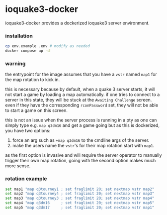 # ioquake3-docker
ioquake3-docker provides a dockerized ioquake3 server environment.

### installation
```sh
cp env.example .env # modify as needed
docker compose up -d
```

### warning
the entrypoint for the image assumes that you have a `vstr` named `map1` for the
map rotation to kick in.

this is necessary because by default, when a quake 3 server starts, it will not
start a game by loading a map automatically. if one tries to connect to a server
in this state, they will be stuck at the `Awaiting Challenge` screen. even if
they have the corresponding `rconPassword` set, they will not be able to start
a game on this screen.

this is not an issue when the server process is running in a pty as one can
simply type e.g. `map q3dm16` and get a game going but as this is dockerized,
you have two options:

1. force an arg such as `+map q3dm16` to the cmdline args of the server.
2. make the users name the `vstr`'s for their map rotation start with `map1`.

as the first option is invasive and will require the server operator to manually
trigger their own map rotation, going with the second option makes much more
sense.

### rotation example
```sh
set map1 "map q3tourney1 ; set fraglimit 20; set nextmap vstr map2"
set map2 "map q3tourney4 ; set fraglimit 20; set nextmap vstr map3"
set map3 "map q3tourney3 ; set fraglimit 20; set nextmap vstr map4"
set map4 "map q3dm16     ; set fraglimit 20; set nextmap vstr map5"
set map5 "map q3dm17     ; set fraglimit 20; set nextmap vstr map1"
```
